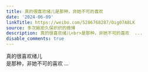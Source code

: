 ```yaml
---
title: 真的很喜欢绪儿是那种，非她不可的喜欢
date: '2024-06-09'
linkTitle: https://weibo.com/5286768287/Oig07A8LK
source: 多次婉拒久保织织的微博
description: 真的很喜欢绪儿<br>是那种，非她不可的喜欢  ...
disable_comments: true
---
```

真的很喜欢绪儿<br>是那种，非她不可的喜欢  ...
